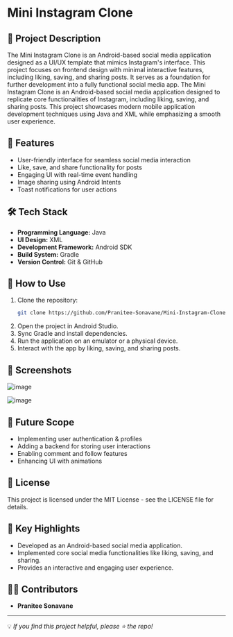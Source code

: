 # Mini Instagram Clone

## 📌 Project Description
The Mini Instagram Clone is an Android-based social media application designed as a UI/UX template that mimics Instagram's interface. This project focuses on frontend design with minimal interactive features, including liking, saving, and sharing posts. It serves as a foundation for further development into a fully functional social media app.
The Mini Instagram Clone is an Android-based social media application designed to replicate core functionalities of Instagram, including liking, saving, and sharing posts. This project showcases modern mobile application development techniques using Java and XML while emphasizing a smooth user experience.

## 🚀 Features
- User-friendly interface for seamless social media interaction
- Like, save, and share functionality for posts
- Engaging UI with real-time event handling
- Image sharing using Android Intents
- Toast notifications for user actions

## 🛠️ Tech Stack
- **Programming Language:** Java
- **UI Design:** XML
- **Development Framework:** Android SDK
- **Build System:** Gradle
- **Version Control:** Git & GitHub

## 📌 How to Use
1. Clone the repository:
   ```sh
   git clone https://github.com/Pranitee-Sonavane/Mini-Instagram-Clone.git
   ```
2. Open the project in Android Studio.
3. Sync Gradle and install dependencies.
4. Run the application on an emulator or a physical device.
5. Interact with the app by liking, saving, and sharing posts.

## 📸 Screenshots

![image](https://github.com/user-attachments/assets/3c38c16f-f297-42c1-bb09-151baa62bd3a)

![image](https://github.com/user-attachments/assets/f71bcf90-e07c-40f5-9bc9-3bfe2dec6cb4)


## 🔮 Future Scope
- Implementing user authentication & profiles
- Adding a backend for storing user interactions
- Enabling comment and follow features
- Enhancing UI with animations

## 📝 License
This project is licensed under the MIT License - see the LICENSE file for details.

## 🎯 Key Highlights
- Developed as an Android-based social media application.
- Implemented core social media functionalities like liking, saving, and sharing.
- Provides an interactive and engaging user experience.

## 👨‍💻 Contributors
- **Pranitee Sonavane**  

---
💡 *If you find this project helpful, please ⭐ the repo!*

